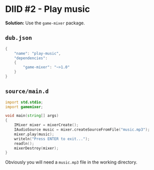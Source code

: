 # DIID #2 - Play music

**Solution:** Use the `game-mixer` package.

## `dub.json`

```d
{
    "name": "play-music",
    "dependencies":
    {
        "game-mixer": "~>1.0"
    }
}
```

## `source/main.d`

```d
import std.stdio;
import gamemixer;

void main(string[] args)
{
    IMixer mixer = mixerCreate();
    IAudioSource music = mixer.createSourceFromFile("music.mp3");
    mixer.play(music);    
    writeln("Press ENTER to exit...");
    readln();
    mixerDestroy(mixer);
}
``` 

Obviously you will need a `music.mp3` file in the working directory.